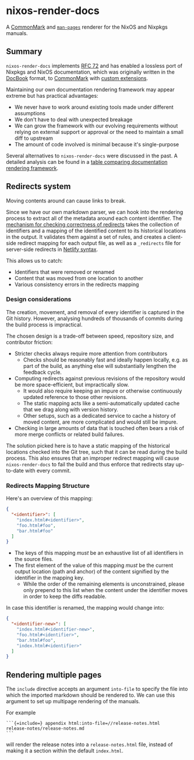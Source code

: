 # nixos-render-docs

A [CommonMark](https://commonmark.org/) and [`man-pages`](https://www.man7.org/linux/man-pages/man7/man-pages.7.html) renderer for the NixOS and Nixpkgs manuals.

## Summary

`nixos-render-docs` implements [RFC 72](https://github.com/NixOS/rfcs/pull/72) and has enabled a lossless port of Nixpkgs and NixOS documentation, which was originally written in the [DocBook](https://docbook.org/whatis) format, to [CommonMark](https://commonmark.org/) with [custom extensions](../../../../doc/README.md#syntax).

Maintaining our own documentation rendering framework may appear extreme but has practical advantages:
- We never have to work around existing tools made under different assumptions
- We don't have to deal with unexpected breakage
- We can grow the framework with our evolving requirements without relying on external support or approval or the need to maintain a small diff to upstream
- The amount of code involved is minimal because it's single-purpose

Several alternatives to `nixos-render-docs` were discussed in the past.
A detailed analysis can be found in a [table comparing documentation rendering framework](https://ethercalc.net/dc4vcnnl8zv0).

## Redirects system

Moving contents around can cause links to break.

Since we have our own markdown parser, we can hook into the rendering process to extract all of the metadata around each content identifier.
The [mechanism for checking correctness of redirects](./src/nixos_render_docs/redirects.py) takes the collection of identifiers and a mapping of the identified content to its historical locations in the output.
It validates them against a set of rules, and creates a client-side redirect mapping for each output file, as well as a `_redirects` file for server-side redirects in [Netlify syntax](https://docs.netlify.com/routing/redirects/#syntax-for-the-redirects-file).

This allows us to catch:
- Identifiers that were removed or renamed
- Content that was moved from one location to another
- Various consistency errors in the redirects mapping

### Design considerations

The creation, movement, and removal of every identifier is captured in the Git history.
However, analysing hundreds of thousands of commits during the build process is impractical.

The chosen design is a trade-off between speed, repository size, and contributor friction:
- Stricter checks always require more attention from contributors
    - Checks should be reasonably fast and ideally happen locally, e.g. as part of the build, as anything else will substantially lengthen the feedback cycle.
- Computing redirects against previous revisions of the repository would be more space-efficient, but impractically slow.
    - It would also require keeping an impure or otherwise continuously updated reference to those other revisions.
    - The static mapping acts like a semi-automatically updated cache that we drag along with version history.
    - Other setups, such as a dedicated service to cache a history of moved content, are more complicated and would still be impure.
- Checking in large amounts of data that is touched often bears a risk of more merge conflicts or related build failures.

The solution picked here is to have a static mapping of the historical locations checked into the Git tree, such that it can be read during the build process.
This also ensures that an improper redirect mapping will cause `nixos-render-docs` to fail the build and thus enforce that redirects stay up-to-date with every commit.

### Redirects Mapping Structure

Here's an overview of this mapping:

```json
{
  "<identifier>": [
    "index.html#<identifier>",
    "foo.html#foo",
    "bar.html#foo"
  ]
}
```

- The keys of this mapping _must_ be an exhaustive list of all identifiers in the source files.
- The first element of the value of this mapping _must_ be the current output location (path and anchor) of the content signified by the identifier in the mapping key.
  - While the order of the remaining elements is unconstrained, please only prepend to this list when the content under the identifier moves in order to keep the diffs readable.

In case this identifier is renamed, the mapping would change into:

```json
{
  "<identifier-new>": [
    "index.html#<identifier-new>",
    "foo.html#<identifier>",
    "bar.html#foo",
    "index.html#<identifier>"
  ]
}
```

## Rendering multiple pages

The `include` directive accepts an argument `into-file` to specify the file into which the imported markdown should be rendered to. We can use this argument to set up multipage rendering of the manuals.

For example

~~~
```{=include=} appendix html:into-file=//release-notes.html
release-notes/release-notes.md
```
~~~

will render the release notes into a `release-notes.html` file, instead of making it a section within the default `index.html`.
